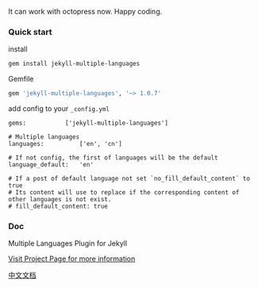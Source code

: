 It can work with octopress now.
Happy coding.

### Quick start

install
```bash
gem install jekyll-multiple-languages
```

Gemfile
```ruby
gem 'jekyll-multiple-languages', '~> 1.0.7'
```

add config to your `_config.yml`

```
gems:           ['jekyll-multiple-languages']

# Multiple languages
languages:          ['en', 'cn']

# If not config, the first of languages will be the default
language_default:   'en'

# If a post of default language not set `no_fill_default_content` to true
# Its content will use to replace if the corresponding content of other languages is not exist.
# fill_default_content: true
```

### Doc

Multiple Languages Plugin for Jekyll

[Visit Project Page for more information](http://jekyll-langs.liaohuqiu.net/)

[中文文档](http://jekyll-langs.liaohuqiu.net/cn)
